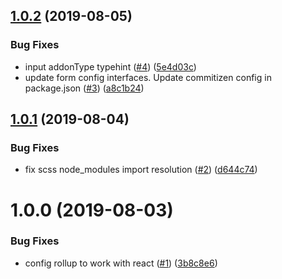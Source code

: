 ## [1.0.2](https://github.com/jlison/react-breeze-form/compare/v1.0.1...v1.0.2) (2019-08-05)


### Bug Fixes

* input addonType typehint ([#4](https://github.com/jlison/react-breeze-form/issues/4)) ([5e4d03c](https://github.com/jlison/react-breeze-form/commit/5e4d03c))
* update form config interfaces. Update commitizen config in package.json ([#3](https://github.com/jlison/react-breeze-form/issues/3)) ([a8c1b24](https://github.com/jlison/react-breeze-form/commit/a8c1b24))

## [1.0.1](https://github.com/jlison/react-breeze-form/compare/v1.0.0...v1.0.1) (2019-08-04)


### Bug Fixes

* fix scss node_modules import resolution ([#2](https://github.com/jlison/react-breeze-form/issues/2)) ([d644c74](https://github.com/jlison/react-breeze-form/commit/d644c74))

# 1.0.0 (2019-08-03)


### Bug Fixes

* config rollup to work with react ([#1](https://github.com/jlison/react-breeze-form/issues/1)) ([3b8c8e6](https://github.com/jlison/react-breeze-form/commit/3b8c8e6))
